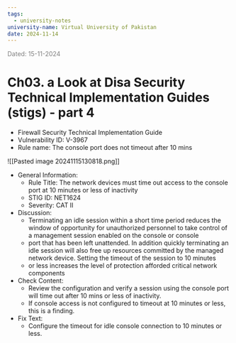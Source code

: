 ```yaml
---
tags:
  - university-notes
university-name: Virtual University of Pakistan
date: 2024-11-14
---
```


<span style="color: gray;">Dated: 15-11-2024</span>

# Ch03. a Look at Disa Security Technical Implementation Guides (stigs) - part 4

- Firewall Security Technical Implementation Guide
- Vulnerability ID: V-3967
- Rule name: The console port does not timeout after 10 mins

![[Pasted image 20241115130818.png]]

- General Information:
    - Rule Title: The network devices must time out access to the console port at 10 minutes or less of inactivity
    - STIG ID: NET1624
    - Severity: CAT II
- Discussion:
    - Terminating an idle session within a short time period reduces the window of opportunity for unauthorized personnel to take control of a management session enabled on the console or console
	- port that has been left unattended. In addition quickly terminating an idle session will also free up resources committed by the managed network device. Setting the timeout of the session to 10 minutes
	- or less increases the level of protection afforded critical network components
- Check Content:
    - Review the configuration and verify a session using the console port will time out after 10 mins or less of inactivity.
    - If console access is not configured to timeout at 10 minutes or less, this is a finding.
- Fix Text:
    - Configure the timeout for idle console connection to 10 minutes or less.